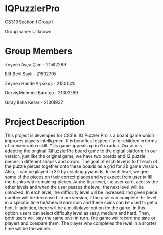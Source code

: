 # IQPuzzlerPro

CS319 Section 1 Group I

Group name: Unknown

# Group Members

Zeynep Ayça Çam - 21502269

Elif Beril Şaylı - 21502795

Zeynep Hande Arpakuş - 21501525

Derviş Mehmed Barutçu - 21302589

Giray Baha Keser - 21301937

# Project Description

This project is developed for CS319. IQ Puzzler Pro is a board game which improves players intelligence. It is beneficial especially for children in terms of concentration skill. This game appeals up to 6 to adult. Our aim is adapting the original IQPuzzlerPro board game to the digital platform. In our version, just like the original game, we have two boards and 12 puzzle pieces in different shapes and colors. The goal of each level is to fit each of the puzzle pieces together onto these boards as a grid for 2D game version. Also, it can be played in 3D by creating pyramids. In each level, we give some of the pieces on their correct places and we expect from user to fill the blanks with remaining pieces. At the first level, the user can't access the other levels and when the user passes the level, the next level will be unlocked. In each level, the difficulty level will be increased and given piece number will be decreased. In our version, if the user can complete the level in a specific time he/she will earn coin and these coins can be used to get a hint. In addition, there will be a multiplayer option for the game. In this option, users can select difficulty level as easy, medium and hard. Then, both users will play the same level in turn. The game will record the time of players and compare them. The player who completes the level in a shorter time will be the winner.  
